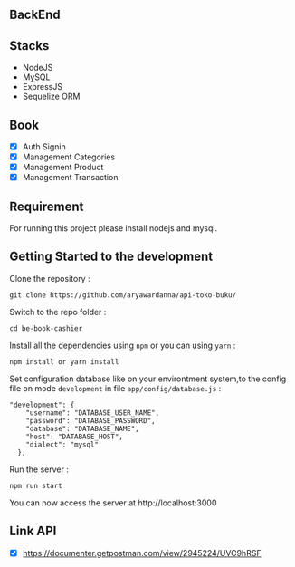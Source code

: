 ## BackEnd

## Stacks

- NodeJS
- MySQL
- ExpressJS
- Sequelize ORM

## Book

- [x] Auth Signin
- [x] Management Categories
- [x] Management Product
- [x] Management Transaction

## Requirement

For running this project please install nodejs and mysql.

## Getting Started to the development

Clone the repository :

```
git clone https://github.com/aryawardanna/api-toko-buku/
```

Switch to the repo folder :

```
cd be-book-cashier
```

Install all the dependencies using `npm` or you can using `yarn` :

```
npm install or yarn install
```

Set configuration database like on your environtment system,to the config file on mode `development` in file `app/config/database.js` :

```
"development": {
    "username": "DATABASE_USER_NAME",
    "password": "DATABASE_PASSWORD",
    "database": "DATABASE_NAME",
    "host": "DATABASE_HOST",
    "dialect": "mysql"
  },
```

Run the server :

```
npm run start
```

You can now access the server at http://localhost:3000

## Link API

- [x] https://documenter.getpostman.com/view/2945224/UVC9hRSF

